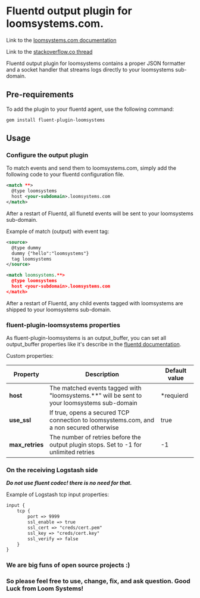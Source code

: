 # Fluentd output plugin for loomsystems.com.
Link to the [loomsystems.com documentation](http://support.loomsystems.com/sources/connect-existing-log-management-tools/fluentd)

Link to the [stackoverflow.co thread](https://stackoverflow.com/questions/46248762/fluentd-ssl-tls-secured-tcp-output-plugin-to-generic-receiver-logstash)

Fluentd output plugin for loomsystems contains a proper JSON formatter and a socket handler that streams logs directly to your loomsystems sub-domain.

## Pre-requirements

To add the plugin to your fluentd agent, use the following command:

    gem install fluent-plugin-loomsystems

## Usage
### Configure the output plugin

To match events and send them to loomsystems.com, simply add the following code to your fluentd configuration file.

```xml
<match **>
  @type loomsystems
  host <your-subdomain>.loomsystems.com
</match>
```
After a restart of Fluentd, all flunetd events will be sent to your loomsystems sub-domain.

Example of match (output) with event tag: 

```xml
<source>
  @type dummy
  dummy {"hello":"loomsystems"}        
  tag loomsystems 
</source>  

<match loomsystems.**>
  @type loomsystems
  host <your-subdomain>.loomsystems.com
</match>
```
After a restart of Fluentd, any child events tagged with loomsystems are shipped to your loomsystems sub-domain.

### fluent-plugin-loomsystems properties

As fluent-plugin-loomsystems is an output_buffer, you can set all output_buffer properties like it's describe in the [fluentd documentation](http://docs.fluentd.org/articles/output-plugin-overview#buffered-output-parameters "documentation").

Custom properties:

|  Property   |  Description                                                                             | Default value |
|-------------|------------------------------------------------------------------------------------------|---------------|
| **host**| The matched events tagged with "loomsystems.**" will be sent to your loomsystems sub-domain  |   *requierd   |
| **use_ssl** | If true, opens a secured TCP connection to loomsystems.com, and a non secured otherwise  |      true     |
|**max_retries**| The number of retries before the output plugin stops. Set to -1 for unlimited retries  |       -1      |


### On the receiving Logstash side
***Do not use fluent codec! there is no need for that.***

Example of Logstash tcp input properties:

```xml
input {
    tcp {
        port => 9999
        ssl_enable => true
        ssl_cert => "creds/cert.pem"
        ssl_key => "creds/cert.key"
        ssl_verify => false
    }
}
```
### We are big funs of open source projects :) 
### So please feel free to use, change, fix, and ask question. Good Luck from Loom Systems!
